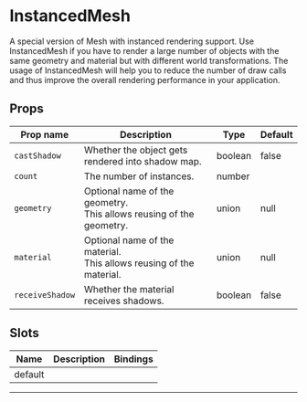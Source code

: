 # InstancedMesh
A special version of Mesh with instanced rendering support. Use InstancedMesh if you have to render a large number of objects with the same geometry and material but with different world transformations. The usage of InstancedMesh will help you to reduce the number of draw calls and thus improve the overall rendering performance in your application.


## Props

| Prop name     | Description                                                             | Type    | Default |
| ------------- | ----------------------------------------------------------------------- | ------- | ------- |
|` castShadow    `| Whether the object gets rendered into shadow map.                       | boolean | false   |
|` count         `| The number of instances.                                                | number  |         |
|` geometry      `| Optional name of the geometry.<br/>This allows reusing of the geometry. | union   | null    |
|` material      `| Optional name of the material.<br/>This allows reusing of the material. | union   | null    |
|` receiveShadow `| Whether the material receives shadows.                                  | boolean | false   |

## Slots

| Name    | Description | Bindings |
| ------- | ----------- | -------- |
| default |             |          |

---

